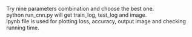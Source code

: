 Try nine parameters combination and choose the best one.<br>
python run_cnn.py will get train_log, test_log and image.<br>
ipynb file is used for plotting loss, accuracy, output image and checking running time.
